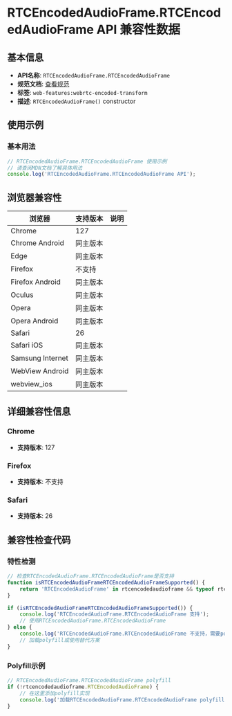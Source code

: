 # RTCEncodedAudioFrame.RTCEncodedAudioFrame API 兼容性数据

## 基本信息

- **API名称**: `RTCEncodedAudioFrame.RTCEncodedAudioFrame`
- **规范文档**: [查看规范](https://w3c.github.io/webrtc-encoded-transform/#dom-rtcencodedaudioframe-constructor)
- **标签**: `web-features:webrtc-encoded-transform`
- **描述**: `RTCEncodedAudioFrame()` constructor

## 使用示例

### 基本用法

```javascript
// RTCEncodedAudioFrame.RTCEncodedAudioFrame 使用示例
// 请查阅MDN文档了解具体用法
console.log('RTCEncodedAudioFrame.RTCEncodedAudioFrame API');
```

## 浏览器兼容性

| 浏览器 | 支持版本 | 说明 |
|--------|----------|------|
| Chrome | 127 |  |
| Chrome Android | 同主版本 |  |
| Edge | 同主版本 |  |
| Firefox | 不支持 |  |
| Firefox Android | 同主版本 |  |
| Oculus | 同主版本 |  |
| Opera | 同主版本 |  |
| Opera Android | 同主版本 |  |
| Safari | 26 |  |
| Safari iOS | 同主版本 |  |
| Samsung Internet | 同主版本 |  |
| WebView Android | 同主版本 |  |
| webview_ios | 同主版本 |  |

## 详细兼容性信息

### Chrome

- **支持版本**: 127

### Firefox

- **支持版本**: 不支持

### Safari

- **支持版本**: 26

## 兼容性检查代码

### 特性检测

```javascript
// 检查RTCEncodedAudioFrame.RTCEncodedAudioFrame是否支持
function isRTCEncodedAudioFrameRTCEncodedAudioFrameSupported() {
    return 'RTCEncodedAudioFrame' in rtcencodedaudioframe && typeof rtcencodedaudioframe.RTCEncodedAudioFrame === 'function';
}

if (isRTCEncodedAudioFrameRTCEncodedAudioFrameSupported()) {
    console.log('RTCEncodedAudioFrame.RTCEncodedAudioFrame 支持');
    // 使用RTCEncodedAudioFrame.RTCEncodedAudioFrame
} else {
    console.log('RTCEncodedAudioFrame.RTCEncodedAudioFrame 不支持，需要polyfill');
    // 加载polyfill或使用替代方案
}
```

### Polyfill示例

```javascript
// RTCEncodedAudioFrame.RTCEncodedAudioFrame polyfill
if (!rtcencodedaudioframe.RTCEncodedAudioFrame) {
    // 在这里添加polyfill实现
    console.log('加载RTCEncodedAudioFrame.RTCEncodedAudioFrame polyfill');
}
```

